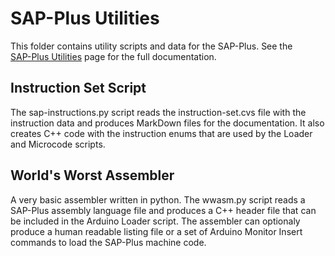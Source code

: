 # SAP-Plus Utilities

This folder contains utility scripts and data for the SAP-Plus.  See the  
[SAP-Plus Utilities](https://tomnisbet.github.io/sap-plus/docs/utilities/) page for the full documentation.

## Instruction Set Script

The sap-instructions.py script reads the instruction-set.cvs file with the instruction data and produces MarkDown files for the documentation.  It also creates C++ code with the instruction enums that are used by the Loader and Microcode scripts.

## World's Worst Assembler

A very basic assembler written in python.  The wwasm.py script reads a SAP-Plus  assembly language file and produces a C++ header file that can be included in the Arduino Loader script.  The assembler can optionaly produce a human readable listing file or a set of Arduino Monitor Insert commands to load the SAP-Plus machine code.
